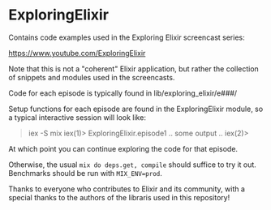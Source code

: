 # ExploringElixir

Contains code examples used in the Exploring Elixir screencast series:

  https://www.youtube.com/ExploringElixir

Note that this is not a "coherent" Elixir application, but rather the
collection of snippets and modules used in the screencasts.

Code for each episode is typically found in lib/exploring_elixir/e###/

Setup functions for each episode are found in the ExploringElixir module,
so a typical interactive session will look like:

  > iex -S mix
  iex(1)> ExploringElixir.episode1
  .. some output ..
  iex(2)>

At which point you can continue exploring the code for that episode.

Otherwise, the usual `mix do deps.get, compile` should suffice to try it out.
Benchmarks should be run with `MIX_ENV=prod`.

Thanks to everyone who contributes to Elixir and its community, with
a special thanks to the authors of the libraris used in this repository!


